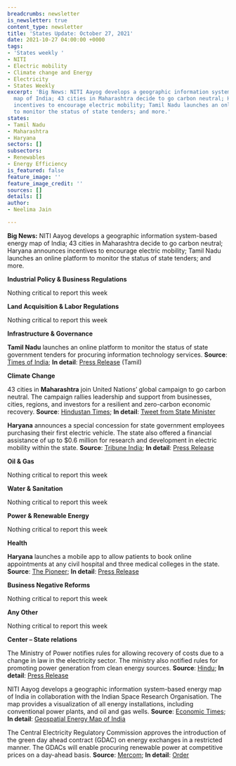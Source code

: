```yaml
---
breadcrumbs: newsletter
is_newsletter: true
content_type: newsletter
title: 'States Update: October 27, 2021'
date: 2021-10-27 04:00:00 +0000
tags:
- 'States weekly '
- NITI
- Electric mobility
- Climate change and Energy
- Electricity
- States Weekly
excerpt: 'Big News: NITI Aayog develops a geographic information system-based energy
  map of India; 43 cities in Maharashtra decide to go carbon neutral; Haryana announces
  incentives to encourage electric mobility; Tamil Nadu launches an online platform
  to monitor the status of state tenders; and more.'
states:
- Tamil Nadu
- Maharashtra
- Haryana
sectors: []
subsectors:
- Renewables
- Energy Efficiency
is_featured: false
feature_image: ''
feature_image_credit: ''
sources: []
details: []
author:
- Neelima Jain

---
```

**Big News:** NITI Aayog develops a geographic information system-based energy map of India; 43 cities in Maharashtra decide to go carbon neutral; Haryana announces incentives to encourage electric mobility; Tamil Nadu launches an online platform to monitor the status of state tenders; and more.

**Industrial Policy & Business Regulations**

Nothing critical to report this week

**Land Acquisition & Labor Regulations**

Nothing critical to report this week

**Infrastructure & Governance**

**Tamil Nadu** launches an online platform to monitor the status of state government tenders for procuring information technology services. **Source**: [Times of India](https://timesofindia.indiatimes.com/city/chennai/tamil-nadu-cm-m-k-stalin-launches-e-munnetram-to-monitor-projects/articleshow/87218526.cms); **In detail**: [Press Release](https://cms.tn.gov.in/sites/default/files/press_release/pr221021a.jpg) (Tamil)

**Climate Change**

43 cities in **Maharashtra** join United Nations’ global campaign to go carbon neutral. The campaign rallies leadership and support from businesses, cities, regions, and investors for a resilient and zero-carbon economic recovery. **Source**: [Hindustan Times](https://www.hindustantimes.com/cities/mumbai-news/43-maharashtra-cities-to-join-global-race-to-zero-campaign-101632416518498.html); **In detail**: [Tweet from State Minister](https://twitter.com/BansodeSpeaks/status/1451622986260250627?s=20)

**Haryana** announces a special concession for state government employees purchasing their first electric vehicle. The state also offered a financial assistance of up to $0.6 million for research and development in electric mobility within the state. **Source**: [Tribune India](https://www.tribuneindia.com/news/haryana/special-concession-to-govt-staff-on-first-e-vehicle-327936); **In detail**: [Press Release](https://prharyana.gov.in/en/haryana-deputy-chief-minister-sh-dushyant-chautala-said-that-a-special-concession-will-be-given-0)

**Oil & Gas**

Nothing critical to report this week

**Water & Sanitation**

Nothing critical to report this week

**Power & Renewable Energy**

Nothing critical to report this week

**Health**

**Haryana** launches a mobile app to allow patients to book online appointments at any civil hospital and three medical colleges in the state. **Source**: [The Pioneer](https://www.dailypioneer.com/2021/state-editions/haryana-govt-launches----swasth-haryana----app.html); **In detail**: [Press Release](https://prharyana.gov.in/en/haryana-health-minister-sh-anil-vij-while-affirming-that-the-swasth-haryana-mobile-app-has-been)

**Business Negative Reforms**

Nothing critical to report this week

**Any Other**

Nothing critical to report this week

**Center – State relations**

The Ministry of Power notifies rules for allowing recovery of costs due to a change in law in the electricity sector. The ministry also notified rules for promoting power generation from clean energy sources. **Source**: [Hindu](https://www.thehindu.com/business/Industry/power-ministry-comes-out-with-rules-to-ensure-sustainability-of-sector/article37136687.ece); **In detail**: [Press Release](https://pib.gov.in/PressReleasePage.aspx?PRID=1765903)

NITI Aayog develops a geographic information system-based energy map of India in collaboration with the Indian Space Research Organisation. The map provides a visualization of all energy installations, including conventional power plants, and oil and gas wells. **Source**: [Economic Times](https://economictimes.indiatimes.com/industry/energy/power/niti-aayog-launches-geospatial-energy-map-of-india/articleshow/87126167.cms); **In detail**: [Geospatial Energy Map of India](https://www.niti.gov.in/energy-swaraj-geospatial-energy-map-india-presents-immense-potential-and-opportunities)

The Central Electricity Regulatory Commission approves the introduction of the green day ahead contract (GDAC) on energy exchanges in a restricted manner. The GDACs will enable procuring renewable power at competitive prices on a day-ahead basis. **Source**: [Mercom](https://mercomindia.com/cerc-approves-green-day-ahead-contracts-on-energy-exchanges/); **In detail**: [Order](https://cercind.gov.in/2021/orders/Corri-146-MP-2021.pdf)
